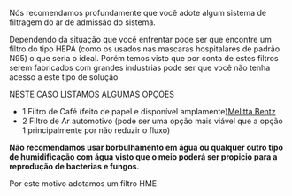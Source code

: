 Nós recomendamos profundamente que você adote algum sistema de filtragem do ar de admissão do sistema. 

Dependendo da situação que você enfrentar pode ser que encontre um filtro do tipo HEPA (como os usados nas mascaras hospitalares de padrão N95) o que seria o ideal. Porém temos visto que por conta de estes filtros serem fabricados com grandes industrias pode ser que você não tenha acesso a este tipo de solução

NESTE CASO LISTAMOS ALGUMAS OPÇÕES

- 1 Filtro de Café (feito de papel e disponível amplamente)[Melitta Bentz](https://pt.wikipedia.org/wiki/Melitta_Bentz)
- 2 Filtro de Ar automotivo (pode ser uma opção mais viável que a opção 1 principalmente por não reduzir o fluxo)

**Não recomendamos usar borbulhamento em água ou qualquer outro tipo de humidificação com água visto que o meio poderá ser propicio para a reprodução de bacterias e fungos.**

Por este motivo adotamos um filtro HME
